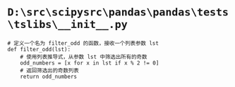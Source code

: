 # `D:\src\scipysrc\pandas\pandas\tests\tslibs\__init__.py`

```
# 定义一个名为 filter_odd 的函数，接收一个列表参数 lst
def filter_odd(lst):
    # 使用列表推导式，从参数 lst 中筛选出所有的奇数
    odd_numbers = [x for x in lst if x % 2 != 0]
    # 返回筛选出的奇数列表
    return odd_numbers
```